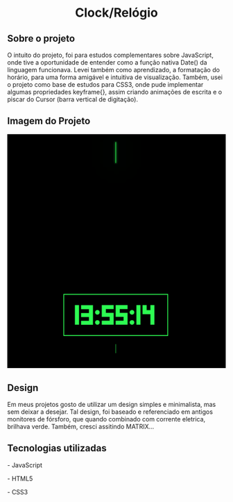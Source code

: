 <h1 align=center>Clock/Relógio</h1>
<h2>Sobre o projeto</h2>
<p>O intuito do projeto, foi para estudos complementares sobre JavaScript, onde tive a oportunidade de entender como a função nativa Date() da linguagem funcionava. Levei também como aprendizado, a formatação do horário, para uma forma amigável e intuitiva de visualização. Também, usei o projeto como base de estudos para CSS3, onde pude implementar algumas propriedades keyframe{}, assim criando animações de escrita e o piscar do Cursor (barra vertical de digitação).</p>

<h2>Imagem do Projeto</h2>
<p align=center>
<img src="Gif's/CLOCK.gif">
</p>

<h2>Design</h2>
<p>Em meus projetos gosto de utilizar um design simples e minimalista, mas sem deixar a desejar. Tal design, foi baseado e referenciado em antigos monitores de fórsforo, que quando combinado com corrente eletrica, brilhava verde. Também, cresci assitindo MATRIX...</p>

<h2>Tecnologias utilizadas</h2>
<p>- JavaScript</p>
<p>- HTML5</p>
<p>- CSS3</p>
